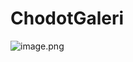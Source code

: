 # ChodotGaleri
![image.png]( {https://github.com/MayorBee404/ChodotGaleri/blob/master/1b1d467b-5543-4500-87f0-bf02d13ddadc.jpeg} )
